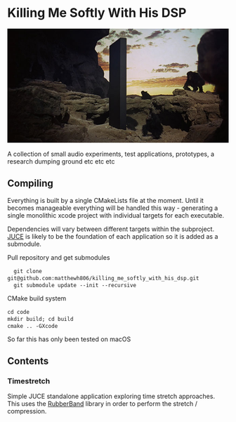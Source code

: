 # Killing Me Softly With His DSP

![monolith](assets/monolith_apes.jpeg?raw=true "The Monolith")

A collection of small audio experiments, test applications, prototypes, a research dumping ground etc etc etc

## Compiling

Everything is built by a single CMakeLists file at the moment.
Until it becomes manageable everything will be handled this way - generating a single monolithic xcode project with individual targets for each executable.

Dependencies will vary between different targets within the subproject. [JUCE](https://juce.com/) is likely to be the foundation of each application so it is added as a submodule.

Pull repository and get submodules
```
  git clone git@github.com:matthewh806/killing_me_softly_with_his_dsp.git
  git submodule update --init --recursive
```

CMake build system

```
cd code
mkdir build; cd build
cmake .. -GXcode
```

So far this has only been tested on macOS

## Contents
### Timestretch

Simple JUCE standalone application exploring time stretch approaches.
This uses the [RubberBand](https://breakfastquay.com/rubberband/) library in order to perform the stretch / compression.
